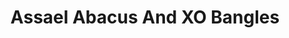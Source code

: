 ---
title: Assael Abacus And XO Bangles
description: |
  Abacus I and II bangles and cuffs were inspired by the ancient counting frame, the Pearls in these bangles slide back and forth as you move. The X & O Bangle in the center is a new addition to the Essential collection. All bangles are set in 18K Yellow Gold.
specs: |
images:
  - /uploads/assael-abacus-and-xo-bangles.jpg
category: Essentials
order: 7
tags:
  - bracelets
---